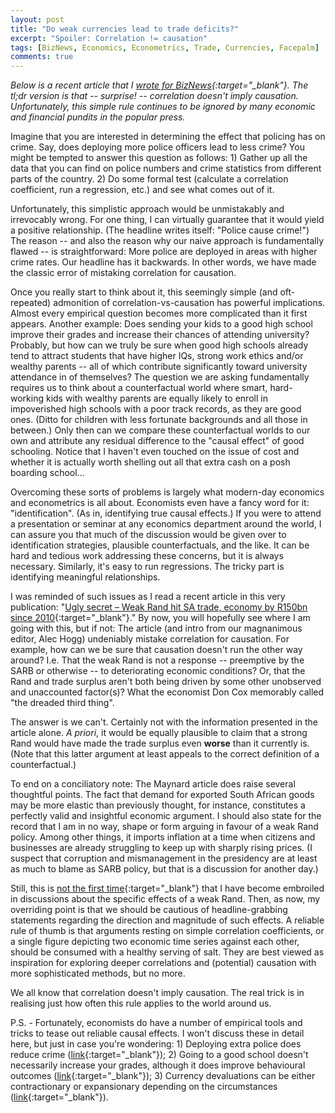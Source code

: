 ```yaml
---
layout: post
title: "Do weak currencies lead to trade deficits?"
excerpt: "Spoiler: Correlation != causation"
tags: [BizNews, Economics, Econometrics, Trade, Currencies, Facepalm]
comments: true
---
```


*Below is a recent article that I [wrote for BizNews](http://www.biznews.com/sa-investing/2016/04/04/debate-not-so-fast-maynard-weak-rand-causing-bad-trade-ac-isnt-logical/){:target="_blank"}. The tl;dr version is that -- surprise! -- correlation doesn't imply causation. Unfortunately, this simple rule continues to be ignored by many economic and financial pundits in the popular press.*

Imagine that you are interested in determining the effect that policing has on crime. Say, does deploying more police officers lead to less crime? You might be tempted to answer this question as follows: 1) Gather up all the data that you can find on police numbers and crime statistics from different parts of the country. 2) Do some formal test (calculate a correlation coefficient, run a regression, etc.) and see what comes out of it.

Unfortunately, this simplistic approach would be unmistakably and irrevocably wrong. For one thing, I can virtually guarantee that it would yield a positive relationship. (The headline writes itself: "Police cause crime!") The reason -- and also the reason why our naive approach is fundamentally flawed -- is straightforward: More police are deployed in areas with higher crime rates. Our headline has it backwards. In other words, we have made the classic error of mistaking correlation for causation.

Once you really start to think about it, this seemingly simple (and oft-repeated) admonition of correlation-vs-causation has powerful implications. Almost every empirical question becomes more complicated than it first appears. Another example: Does sending your kids to a good high school improve their grades and increase their chances of attending university? Probably, but how can we truly be sure when good high schools already tend to attract students that have higher IQs, strong work ethics and/or wealthy parents -- all of which contribute significantly toward university attendance in of themselves? The question we are asking fundamentally requires us to think about a counterfactual world where smart, hard-working kids with wealthy parents are equally likely to enroll in impoverished high schools with a poor track records, as they are good ones. (Ditto for children with less fortunate backgrounds and all those in between.) Only then can we compare these counterfactual worlds to our own and attribute any residual difference to the "causal effect" of good schooling. Notice that I haven't even touched on the issue of cost and whether it is actually worth shelling out all that extra cash on a posh boarding school...

Overcoming these sorts of problems is largely what modern-day economics and econometrics is all about. Economists even have a fancy word for it: "identification". (As in, identifying true causal effects.) If you were to attend a presentation or seminar at any economics department around the world, I can assure you that much of the discussion would be given over to identification strategies, plausible counterfactuals, and the like. It can be hard and tedious work addressing these concerns, but it is always necessary. Similarly, it's easy to run regressions. The tricky part is identifying meaningful relationships.

I was reminded of such issues as I read a recent article in this very publication: "[Ugly secret – Weak Rand hit SA trade, economy by R150bn since 2010](http://www.biznews.com/sa-investing/2016/03/26/maynard-ugly-secret-weak-rand-hit-sa-trade-economy-by-r150bn-since-2010/){:target="_blank"}." By now, you will hopefully see where I am going with this, but if not: The article (and intro from our magnanimous editor, Alec Hogg) undeniably mistake correlation for causation. For example, how can we be sure that causation doesn't run the other way around? I.e. That the weak Rand is not a response -- preemptive by the SARB or otherwise -- to deteriorating economic conditions? Or, that the Rand and trade surplus aren't both being driven by some other unobserved and unaccounted factor(s)? What the economist Don Cox memorably called "the dreaded third thing".

The answer is we can't. Certainly not with the information presented in the article alone. *A priori*, it would be equally plausible to claim that a strong Rand would have made the trade surplus even **worse** than it currently is. (Note that this latter argument at least appeals to the correct definition of a counterfactual.)

To end on a conciliatory note: The Maynard article does raise several thoughtful points. The fact that demand for exported South African goods may be more elastic than previously thought, for instance, constitutes a perfectly valid and insightful economic argument. I should also state for the record that I am in no way, shape or form arguing in favour of a weak Rand policy. Among other things, it imports inflation at a time when citizens and businesses are already struggling to keep up with sharply rising prices. (I suspect that corruption and mismanagement in the presidency are at least as much to blame as SARB policy, but that is a discussion for another day.)

Still, this is [not the first time](https://twitter.com/grant_mcdermott/status/388539572784988160){:target="_blank"} that I have become embroiled in discussions about the specific effects of a weak Rand. Then, as now, my overriding point is that we should be cautious of headline-grabbing statements regarding the direction and magnitude of such effects. A reliable rule of thumb is that arguments resting on simple correlation coefficients, or a single figure depicting two economic time series against each other, should be consumed with a healthy serving of salt. They are best viewed as inspiration for exploring deeper correlations and (potential) causation with more sophisticated methods, but no more.

We all know that correlation doesn't imply causation. The real trick is in realising just how often this rule applies to the world around us.

P.S. - Fortunately, economists do have a number of empirical tools and tricks to tease out reliable causal effects. I won't discuss these in detail here, but just in case you're wondering: 1) Deploying extra police does reduce crime ([link](http://personal.lse.ac.uk/draca/images/draca_machin_witt_AER.pdf){:target="_blank"}); 2) Going to a good school doesn't necessarily increase your grades, although it does improve behavioural outcomes ([link](http://pricetheory.uchicago.edu/levitt/Papers/schoolchoicelottery.pdf){:target="_blank"}); 3) Currency devaluations can be either contractionary or expansionary depending on the circumstances ([link](http://www.sciencedirect.com/science/article/pii/0022199678900077){:target="_blank"}).
